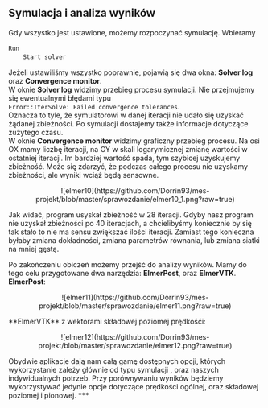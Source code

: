 ## Symulacja i analiza wyników
Gdy wszystko jest ustawione, możemy rozpoczynać symulację. Wbieramy
```cpp
Run
    Start solver
```
Jeżeli ustawiliśmy wszystko poprawnie, pojawią się dwa okna: **Solver log** oraz **Convergence monitor**.  
W oknie **Solver log** widzimy przebieg procesu symulacji. Nie przejmujemy się ewentualnymi błędami typu  
`Error::IterSolve: Failed convergence tolerances`.  
Oznacza to tyle, że symulatorowi w danej iteracji nie udało się uzyskać żądanej zbieżności. Po symulacji dostajemy także informacje dotyczące zużytego czasu.  
W oknie **Convergence monitor** widzimy graficzny przebieg procesu. Na osi OX mamy liczbę iteracji, na OY w skali logarymicznej zmianę wartości w ostatniej iteracji. Im bardziej wartość spada, tym szybicej uzyskujemy zbieżność. Może się zdarzyć, że podczas całego procesu nie uzyskamy zbieżności, ale wyniki wciąż będą sensowne.
<p align="center">![elmer10](https://github.com/Dorrin93/mes-projekt/blob/master/sprawozdanie/elmer10_1.png?raw=true)</p>
Jak widać, program usyskał zbieżność w 28 iteracji. Gdyby nasz program nie uzyskał zbieżności po 40 iteracjach, a chcielibyśmy koniecznie by się tak stało to nie ma sensu zwiększać ilości iteracji. Zamiast tego konieczna byłaby zmiana dokładności, zmiana parametrów równania, lub zmiana siatki na mniej gęstą.  
  
Po zakończeniu obiczeń możemy przejść do analizy wyników. Mamy do tego celu przygotowane dwa narzędzia: **ElmerPost**, oraz **ElmerVTK**.
**ElmerPost**:
<p align="center">![elmer11](https://github.com/Dorrin93/mes-projekt/blob/master/sprawozdanie/elmer11.png?raw=true)</p>  
**ElmerVTK** z wektorami składowej poziomej prędkośći:
<p align="center">![elmer12](https://github.com/Dorrin93/mes-projekt/blob/master/sprawozdanie/elmer12.png?raw=true)</p>  
Obydwie aplikacje dają nam całą gamę dostępnych opcji, których wykorzystanie zależy głównie od typu symulacji , oraz naszych indywidualnych potrzeb. Przy porównywaniu wyników będziemy wykorzystywać jedynie opcje dotyczące prędkości ogólnej, oraz składowej poziomej i pionowej.
***